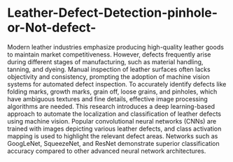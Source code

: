 # Leather-Defect-Detection-pinhole-or-Not-defect-
Modern leather industries emphasize producing
high-quality leather goods to maintain market competitiveness.
However, defects frequently arise during different stages of
manufacturing, such as material handling, tanning, and dyeing.
Manual inspection of leather surfaces often lacks objectivity and
consistency, prompting the adoption of machine vision systems
for automated defect inspection. To accurately identify defects
like folding marks, growth marks, grain off, loose grains, and
pinholes, which have ambiguous textures and fine details, effective
image processing algorithms are needed. This research introduces
a deep learning-based approach to automate the localization and
classification of leather defects using machine vision. Popular
convolutional neural networks (CNNs) are trained with images
depicting various leather defects, and class activation mapping
is used to highlight the relevant defect areas. Networks such as
GoogLeNet, SqueezeNet, and ResNet demonstrate superior classification
accuracy compared to other advanced neural network
architectures.

